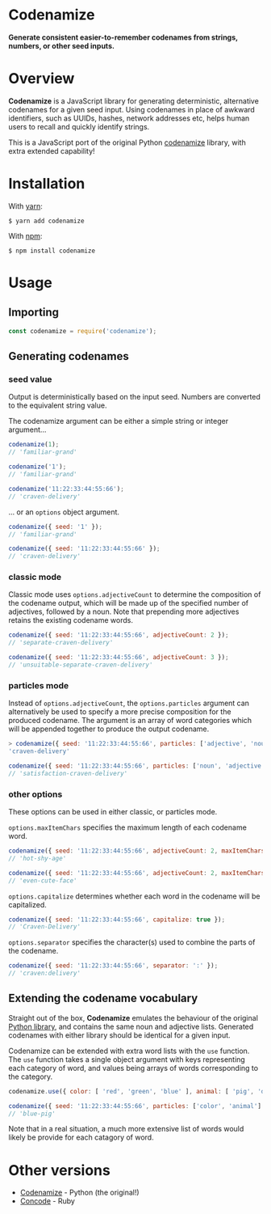 # Codenamize

**Generate consistent easier-to-remember codenames from strings, numbers, or other seed inputs.**

# Overview

**Codenamize** is a JavaScript library for generating deterministic, alternative codenames for a given seed input. Using codenames in place of awkward identifiers, such as UUIDs, hashes, network addresses etc, helps human users to recall and quickly identify strings.

This is a JavaScript port of the original Python [codenamize](https://github.com/jjmontesl/codenamize) library, with extra extended capability!

# Installation

With [yarn](https://yarnpkg.com):

```shell
$ yarn add codenamize
```

With [npm](https://www.npmjs.com):

```shell
$ npm install codenamize
```

# Usage

## Importing

```javascript
const codenamize = require('codenamize');
```

## Generating codenames

### seed value

Output is deterministically based on the input seed. Numbers are converted to the equivalent string value.

The codenamize argument can be either a simple string or integer argument…

```javascript
codenamize(1);
// 'familiar-grand'

codenamize('1');
// 'familiar-grand'

codenamize('11:22:33:44:55:66');
// 'craven-delivery'
```

… or an `options` object argument.

```javascript
codenamize({ seed: '1' });
// 'familiar-grand'

codenamize({ seed: '11:22:33:44:55:66' });
// 'craven-delivery'
```

### classic mode

Classic mode uses `options.adjectiveCount` to determine the composition of the codename output, which will be made up of the specified number of adjectives, followed by a noun. Note that prepending more adjectives retains the existing codename words.

```javascript
codenamize({ seed: '11:22:33:44:55:66', adjectiveCount: 2 });
// 'separate-craven-delivery'

codenamize({ seed: '11:22:33:44:55:66', adjectiveCount: 3 });
// 'unsuitable-separate-craven-delivery'
```

### particles mode

Instead of `options.adjectiveCount`, the `options.particles` argument can alternatively be used to specify a more precise composition for the produced codename. The argument is an array of word categories which will be appended together to produce the output codename.

```javascript
> codenamize({ seed: '11:22:33:44:55:66', particles: ['adjective', 'noun'] });
'craven-delivery'

codenamize({ seed: '11:22:33:44:55:66', particles: ['noun', 'adjective', 'noun'] });
// 'satisfaction-craven-delivery'
```

### other options

These options can be used in either classic, or particles mode.

`options.maxItemChars` specifies the maximum length of each codename word.

```javascript
codenamize({ seed: '11:22:33:44:55:66', adjectiveCount: 2, maxItemChars: 3 });
// 'hot-shy-age'

codenamize({ seed: '11:22:33:44:55:66', adjectiveCount: 2, maxItemChars: 4 });
// 'even-cute-face'
```

`options.capitalize` determines whether each word in the codename will be capitalized.

```javascript
codenamize({ seed: '11:22:33:44:55:66', capitalize: true });
// 'Craven-Delivery'
```

`options.separator` specifies the character(s) used to combine the parts of the codename.

```javascript
codenamize({ seed: '11:22:33:44:55:66', separator: ':' });
// 'craven:delivery'
```

## Extending the codename vocabulary

Straight out of the box, **Codenamize** emulates the behaviour of the original [Python library](https://github.com/jjmontesl/codenamize), and contains the same noun and adjective lists. Generated codenames with either library should be identical for a given  input.

Codenamize can be extended with extra word lists with the `use` function. The `use` function takes a single object argument with keys representing each category of word, and values being arrays of words corresponding to the category.

```javascript
codenamize.use({ color: [ 'red', 'green', 'blue' ], animal: [ 'pig', 'dog', 'cat' ] });

codenamize({ seed: '11:22:33:44:55:66', particles: ['color', 'animal'] });
// 'blue-pig'
```

Note that in a real situation, a much more extensive list of words would likely be provide for each catagory of word.

# Other versions

* [Codenamize](https://github.com/jjmontesl/codenamize) - Python (the original!)
* [Concode](https://github.com/DannyBen/concode) - Ruby
